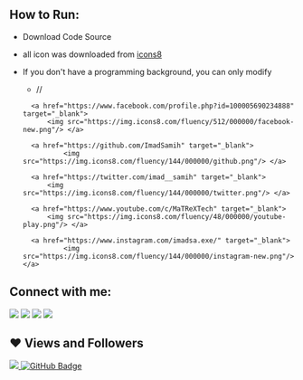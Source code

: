 
## How to Run:

- Download Code Source 
- all icon was downloaded from [icons8](https://icons8.com/)
- If you don't have a programming background, you can only modify
  
    - // <div class="modal-icons">
    <div class="flex-container"> 

        <a href="https://www.facebook.com/profile.php?id=100005690234888" target="_blank"> 
            <img src="https://img.icons8.com/fluency/512/000000/facebook-new.png"/> </a>

        <a href="https://github.com/ImadSamih" target="_blank"> 
                <img src="https://img.icons8.com/fluency/144/000000/github.png"/> </a>
                
        <a href="https://twitter.com/imad__samih" target="_blank"> 
            <img src="https://img.icons8.com/fluency/144/000000/twitter.png"/> </a>    
        
        <a href="https://www.youtube.com/c/MaTReXTech" target="_blank"> 
            <img src="https://img.icons8.com/fluency/48/000000/youtube-play.png"/> </a>   
            
        <a href="https://www.instagram.com/imadsa.exe/" target="_blank"> 
                <img src="https://img.icons8.com/fluency/144/000000/instagram-new.png"/> </a>  
   
    
## Connect with me:
<p align="left">

<a href = "https://www.linkedin.com/"><img src="https://img.icons8.com/fluent/48/000000/linkedin.png"/></a>
<a href = "https://twitter.com/imad__samih"><img src="https://img.icons8.com/fluent/48/000000/twitter.png"/></a>
<a href = "https://www.instagram.com/imadsa.exe/"><img src="https://img.icons8.com/fluent/48/000000/instagram-new.png"/></a>
<a href = "https://www.youtube.com/channel/UCu5meq-WmzkoHRvVOxJZ5fQ"><img src="https://img.icons8.com/color/48/000000/youtube-play.png"/></a>

</p>

## ❤ Views and Followers
<a href="https://github.com/ImadSamih/">
    <img src="https://komarev.com/ghpvc/?username=ImadSamih">
</a>
<a href="https://github.com/ImadSamih?tab=followers"><img src="https://img.shields.io/github/followers/ImadSamih?label=Followers&style=social" alt="GitHub Badge"></a>
